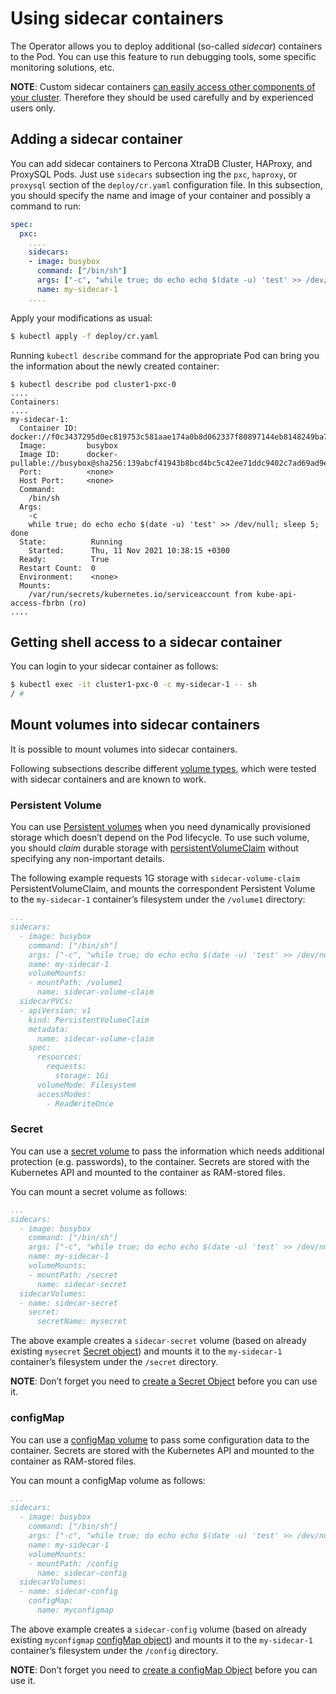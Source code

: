 # Using sidecar containers

The Operator allows you to deploy additional (so-called *sidecar*) containers to
the Pod. You can use this feature to run debugging tools, some specific
monitoring solutions, etc.

**NOTE**: Custom sidecar containers [can easily access other components of your cluster](https://kubernetes.io/docs/concepts/workloads/pods/#resource-sharing-and-communication).
Therefore they should be used carefully and by experienced users only.

## Adding a sidecar container

You can add sidecar containers to Percona XtraDB Cluster, HAProxy, and ProxySQL
Pods. Just use `sidecars` subsection ing the `pxc`, `haproxy`, or
`proxysql` section of the `deploy/cr.yaml` configuration file. In this
subsection, you should specify the name and image of your container and possibly
a command to run:

```yaml
spec:
  pxc:
    ....
    sidecars:
    - image: busybox
      command: ["/bin/sh"]
      args: ["-c", "while true; do echo echo $(date -u) 'test' >> /dev/null; sleep 5; done"]
      name: my-sidecar-1
    ....
```

Apply your modifications as usual:

```bash
$ kubectl apply -f deploy/cr.yaml
```

Running `kubectl describe` command for the appropriate Pod can bring you the
information about the newly created container:

```text
$ kubectl describe pod cluster1-pxc-0
....
Containers:
....
my-sidecar-1:
  Container ID:  docker://f0c3437295d0ec819753c581aae174a0b8d062337f80897144eb8148249ba742
  Image:         busybox
  Image ID:      docker-pullable://busybox@sha256:139abcf41943b8bcd4bc5c42ee71ddc9402c7ad69ad9e177b0a9bc4541f14924
  Port:          <none>
  Host Port:     <none>
  Command:
    /bin/sh
  Args:
    -c
    while true; do echo echo $(date -u) 'test' >> /dev/null; sleep 5; done
  State:          Running
    Started:      Thu, 11 Nov 2021 10:38:15 +0300
  Ready:          True
  Restart Count:  0
  Environment:    <none>
  Mounts:
    /var/run/secrets/kubernetes.io/serviceaccount from kube-api-access-fbrbn (ro)
....
```

## Getting shell access to a sidecar container

You can login to your sidecar container as follows:

```bash
$ kubectl exec -it cluster1-pxc-0 -c my-sidecar-1 -- sh
/ #
```

## Mount volumes into sidecar containers

It is possible to mount volumes into sidecar containers.

Following subsections describe different [volume types](https://kubernetes.io/docs/concepts/storage/volumes/#volume-types),
which were tested with sidecar containers and are known to work.

### Persistent Volume

You can use [Persistent volumes](https://kubernetes.io/docs/concepts/storage/persistent-volumes/) when you need dynamically provisioned storage which doesn’t depend on the Pod lifecycle.
To use such volume, you should *claim* durable storage with [persistentVolumeClaim](https://kubernetes.io/docs/concepts/storage/volumes/#persistentvolumeclaim) without specifying any non-important details.

The following example requests 1G storage with `sidecar-volume-claim`
PersistentVolumeClaim, and mounts the correspondent Persistent Volume to the
`my-sidecar-1` container’s filesystem under the `/volume1` directory:

```yaml
...
sidecars:
  - image: busybox
    command: ["/bin/sh"]
    args: ["-c", "while true; do echo echo $(date -u) 'test' >> /dev/null; sleep 5; done"]
    name: my-sidecar-1
    volumeMounts:
    - mountPath: /volume1
      name: sidecar-volume-claim
  sidecarPVCs:
  - apiVersion: v1
    kind: PersistentVolumeClaim
    metadata:
      name: sidecar-volume-claim
    spec:
      resources:
        requests:
          storage: 1Gi
      volumeMode: Filesystem
      accessModes:
        - ReadWriteOnce
```

### Secret

You can use a [secret volume](https://kubernetes.io/docs/concepts/storage/volumes/#secret)
to pass the information which needs additional protection (e.g. passwords), to
the container. Secrets are stored with the Kubernetes API and mounted to the
container as RAM-stored files.

You can mount a secret volume as follows:

```yaml
...
sidecars:
  - image: busybox
    command: ["/bin/sh"]
    args: ["-c", "while true; do echo echo $(date -u) 'test' >> /dev/null; sleep 5; done"]
    name: my-sidecar-1
    volumeMounts:
    - mountPath: /secret
      name: sidecar-secret
  sidecarVolumes:
  - name: sidecar-secret
    secret:
      secretName: mysecret
```

The above example creates a `sidecar-secret` volume (based on already existing
`mysecret` [Secret object](https://kubernetes.io/docs/concepts/configuration/secret/))
and mounts it to the `my-sidecar-1` container’s filesystem under the
`/secret` directory.

**NOTE**: Don’t forget you need to [create a Secret Object](https://kubernetes.io/docs/concepts/configuration/secret/) before you can use it.

### configMap

You can use a [configMap volume](https://kubernetes.io/docs/concepts/storage/volumes/#configmap) to pass some configuration data to the container.
Secrets are stored with the Kubernetes API and mounted to the container as RAM-stored files.

You can mount a configMap volume as follows:

```yaml
...
sidecars:
  - image: busybox
    command: ["/bin/sh"]
    args: ["-c", "while true; do echo echo $(date -u) 'test' >> /dev/null; sleep 5; done"]
    name: my-sidecar-1
    volumeMounts:
    - mountPath: /config
      name: sidecar-config
  sidecarVolumes:
  - name: sidecar-config
    configMap:
      name: myconfigmap
```

The above example creates a `sidecar-config` volume (based on already existing
`myconfigmap` [configMap object](https://kubernetes.io/docs/tasks/configure-pod-container/configure-pod-configmap/))
and mounts it to the `my-sidecar-1` container’s filesystem under the
`/config` directory.

**NOTE**: Don’t forget you need to [create a configMap Object](https://kubernetes.io/docs/tasks/configure-pod-container/configure-pod-configmap/#create-a-configmap) before you can use it.
